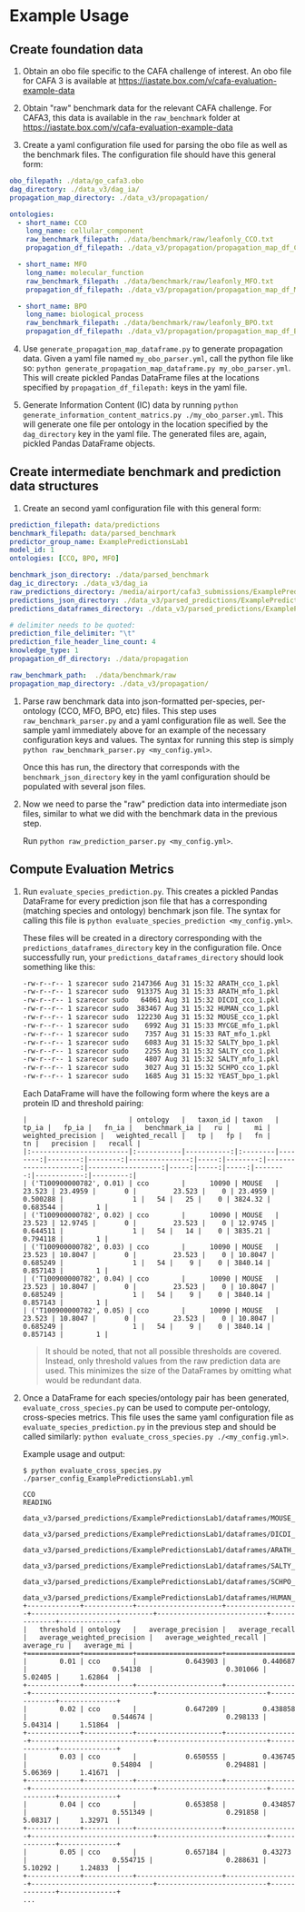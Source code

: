 # Example Usage

## Create foundation data
1. Obtain an obo file specific to the CAFA challenge of interest. An obo file
for CAFA 3 is available at https://iastate.box.com/v/cafa-evaluation-example-data

2. Obtain "raw" benchmark data for the relevant CAFA challenge. For CAFA3, this data is available in the `raw_benchmark` 
folder at https://iastate.box.com/v/cafa-evaluation-example-data

3. Create a yaml configuration file used for parsing the obo file as well as the benchmark files. The configuration file should
have this general form:
```yaml
obo_filepath: ./data/go_cafa3.obo
dag_directory: ./data_v3/dag_ia/
propagation_map_directory: ./data_v3/propagation/

ontologies:
  - short_name: CCO
    long_name: cellular_component
    raw_benchmark_filepath: ./data/benchmark/raw/leafonly_CCO.txt
    propagation_df_filepath: ./data_v3/propagation/propagation_map_df_CCO.pkl

  - short_name: MFO
    long_name: molecular_function
    raw_benchmark_filepath: ./data/benchmark/raw/leafonly_MFO.txt
    propagation_df_filepath: ./data_v3/propagation/propagation_map_df_MFO.pkl

  - short_name: BPO
    long_name: biological_process
    raw_benchmark_filepath: ./data/benchmark/raw/leafonly_BPO.txt
    propagation_df_filepath: ./data_v3/propagation/propagation_map_df_BPO.pkl
```

4. Use `generate_propagation_map_dataframe.py` to generate propagation data. Given a yaml file named `my_obo_parser.yml`,
call the python file like so: `python generate_propagation_map_dataframe.py my_obo_parser.yml`. This will create pickled Pandas
DataFrame files at the locations specified by `propagation_df_filepath:` keys in the yaml file.

5. Generate Information Content (IC) data by running `python generate_information_content_matrics.py ./my_obo_parser.yml`. This will 
generate one file per ontology in the location specified by the `dag_directory` key in the yaml file. The generated files
are, again, pickled Pandas DataFrame objects.


## Create intermediate benchmark and prediction data structures
1. Create an second yaml configuration file with this general form:
```yaml
prediction_filepath: data/predictions
benchmark_filepath: data/parsed_benchmark
predictor_group_name: ExamplePredictionsLab1
model_id: 1
ontologies: [CCO, BPO, MFO]

benchmark_json_directory: ./data/parsed_benchmark
dag_ic_directory: ./data_v3/dag_ia
raw_predictions_directory: /media/airport/cafa3_submissions/ExamplePredictionsLab1
predictions_json_directory: ./data_v3/parsed_predictions/ExamplePredictionsLab1/json
predictions_dataframes_directory: ./data_v3/parsed_predictions/ExamplePredictionsLab1/dataframes

# delimiter needs to be quoted:
prediction_file_delimiter: "\t"
prediction_file_header_line_count: 4
knowledge_type: 1
propagation_df_directory: ./data/propagation

raw_benchmark_path:  ./data/benchmark/raw
propagation_map_directory: ./data_v3/propagation/
```

1. Parse raw benchmark data into json-formatted per-species, per-ontology (CCO, MFO, BPO, etc) files.
This step uses `raw_benchmark_parser.py` and a yaml configuration file as well. See the sample yaml immediately above
for an example of the necessary configuration keys and values. The syntax for running this step is simply `python raw_benchmark_parser.py <my_config.yml>`.

    Once this has run, the directory that corresponds with the `benchmark_json_directory` key in the yaml configuration should be populated
  with several json files.

2. Now we need to parse the "raw" prediction data into intermediate json files, similar to what we did with the benchmark data in the previous step. 

    Run `python raw_prediction_parser.py <my_config.yml>`. 
    
## Compute Evaluation Metrics

1. Run `evaluate_species_prediction.py`. This creates a pickled Pandas DataFrame for every prediction json file that has a corresponding (matching species and ontology) benchmark json file. The syntax for calling this file is `python evaluate_species_prediction <my_config.yml>`.

    These files will be created in a directory corresponding with the `predictions_dataframes_directory` key in the configuration file. Once successfully run, your `predictions_dataframes_directory` should look something like this: 
    ```bash
   -rw-r--r-- 1 szarecor sudo 2147366 Aug 31 15:32 ARATH_cco_1.pkl
    -rw-r--r-- 1 szarecor sudo  913375 Aug 31 15:33 ARATH_mfo_1.pkl
    -rw-r--r-- 1 szarecor sudo   64061 Aug 31 15:32 DICDI_cco_1.pkl
    -rw-r--r-- 1 szarecor sudo  383467 Aug 31 15:32 HUMAN_cco_1.pkl
    -rw-r--r-- 1 szarecor sudo  122230 Aug 31 15:32 MOUSE_cco_1.pkl
    -rw-r--r-- 1 szarecor sudo    6992 Aug 31 15:33 MYCGE_mfo_1.pkl
    -rw-r--r-- 1 szarecor sudo    7357 Aug 31 15:33 RAT_mfo_1.pkl
    -rw-r--r-- 1 szarecor sudo    6083 Aug 31 15:32 SALTY_bpo_1.pkl
    -rw-r--r-- 1 szarecor sudo    2255 Aug 31 15:32 SALTY_cco_1.pkl
    -rw-r--r-- 1 szarecor sudo    4807 Aug 31 15:32 SALTY_mfo_1.pkl
    -rw-r--r-- 1 szarecor sudo    3027 Aug 31 15:32 SCHPO_cco_1.pkl
    -rw-r--r-- 1 szarecor sudo    1685 Aug 31 15:32 YEAST_bpo_1.pkl
   ```

    Each DataFrame will have the following form where the keys are a protein ID and threshold pairing:
    ```
    |                         | ontology   |   taxon_id | taxon   |   tp_ia |   fp_ia |   fn_ia |   benchmark_ia |   ru |      mi |   weighted_precision |   weighted_recall |   tp |   fp |   fn |      tn |   precision |   recall |
    |:------------------------|:-----------|-----------:|:--------|--------:|--------:|--------:|---------------:|-----:|--------:|---------------------:|------------------:|-----:|-----:|-----:|--------:|------------:|---------:|
    | ('T100900000782', 0.01) | cco        |      10090 | MOUSE   |  23.523 | 23.4959 |       0 |         23.523 |    0 | 23.4959 |             0.500288 |                 1 |   54 |   25 |    0 | 3824.32 |    0.683544 |        1 |
    | ('T100900000782', 0.02) | cco        |      10090 | MOUSE   |  23.523 | 12.9745 |       0 |         23.523 |    0 | 12.9745 |             0.644511 |                 1 |   54 |   14 |    0 | 3835.21 |    0.794118 |        1 |
    | ('T100900000782', 0.03) | cco        |      10090 | MOUSE   |  23.523 | 10.8047 |       0 |         23.523 |    0 | 10.8047 |             0.685249 |                 1 |   54 |    9 |    0 | 3840.14 |    0.857143 |        1 |
    | ('T100900000782', 0.04) | cco        |      10090 | MOUSE   |  23.523 | 10.8047 |       0 |         23.523 |    0 | 10.8047 |             0.685249 |                 1 |   54 |    9 |    0 | 3840.14 |    0.857143 |        1 |
    | ('T100900000782', 0.05) | cco        |      10090 | MOUSE   |  23.523 | 10.8047 |       0 |         23.523 |    0 | 10.8047 |             0.685249 |                 1 |   54 |    9 |    0 | 3840.14 |    0.857143 |        1 |
    ```
   > It should be noted, that not all possible thresholds are covered. Instead, only threshold values from the raw prediction data are used. This minimizes the size of the DataFrames by omitting what would be redundant data.  

2. Once a DataFrame for each species/ontology pair has been generated, `evaluate_cross_species.py` can be used to compute per-ontology, cross-species metrics. This file uses the same yaml configuration file as `evaluate_species_prediction.py` in the previous step and should be called similarly: `python evaluate_cross_species.py ./<my_config.yml>`.

    Example usage and output:
    ```shell script
    $ python evaluate_cross_species.py ./parser_config_ExamplePredictionsLab1.yml

    CCO
    READING
        data_v3/parsed_predictions/ExamplePredictionsLab1/dataframes/MOUSE_cco_1.pkl
        data_v3/parsed_predictions/ExamplePredictionsLab1/dataframes/DICDI_cco_1.pkl
        data_v3/parsed_predictions/ExamplePredictionsLab1/dataframes/ARATH_cco_1.pkl
        data_v3/parsed_predictions/ExamplePredictionsLab1/dataframes/SALTY_cco_1.pkl
        data_v3/parsed_predictions/ExamplePredictionsLab1/dataframes/SCHPO_cco_1.pkl
        data_v3/parsed_predictions/ExamplePredictionsLab1/dataframes/HUMAN_cco_1.pkl
    +-------------+------------+---------------------+------------------+------------------------------+---------------------------+--------------+--------------+
    |   threshold | ontology   |   average_precision |   average_recall |   average_weighted_precision |   average_weighted_recall |   average_ru |   average_mi |
    +=============+============+=====================+==================+==============================+===========================+==============+==============+
    |        0.01 | cco        |            0.643903 |         0.440687 |                     0.54138  |                  0.301066 |      5.02405 |     1.62864  |
    +-------------+------------+---------------------+------------------+------------------------------+---------------------------+--------------+--------------+
    |        0.02 | cco        |            0.647209 |         0.438858 |                     0.544674 |                  0.298133 |      5.04314 |     1.51864  |
    +-------------+------------+---------------------+------------------+------------------------------+---------------------------+--------------+--------------+
    |        0.03 | cco        |            0.650555 |         0.436745 |                     0.54804  |                  0.294881 |      5.06369 |     1.41671  |
    +-------------+------------+---------------------+------------------+------------------------------+---------------------------+--------------+--------------+
    |        0.04 | cco        |            0.653858 |         0.434857 |                     0.551349 |                  0.291858 |      5.08317 |     1.32971  |
    +-------------+------------+---------------------+------------------+------------------------------+---------------------------+--------------+--------------+
    |        0.05 | cco        |            0.657184 |         0.43273  |                     0.554715 |                  0.288631 |      5.10292 |     1.24833  |
    +-------------+------------+---------------------+------------------+------------------------------+---------------------------+--------------+--------------+
   ...

    ```